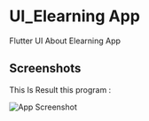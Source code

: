 
# UI_Elearning App

Flutter UI About Elearning App
## Screenshots

This Is Result this program :

![App Screenshot](https://i.postimg.cc/Dft0W0Cw/Mac-Book-Air-1-1.png)

